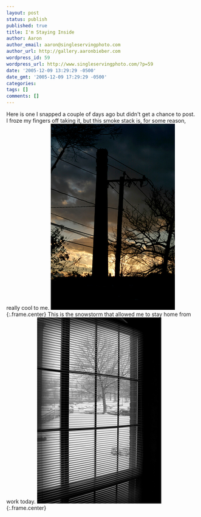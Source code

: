 ```yaml
---
layout: post
status: publish
published: true
title: I'm Staying Inside
author: Aaron
author_email: aaron@singleservingphoto.com
author_url: http://gallery.aaronbieber.com
wordpress_id: 59
wordpress_url: http://www.singleservingphoto.com/?p=59
date: '2005-12-09 13:29:29 -0500'
date_gmt: '2005-12-09 17:29:29 -0500'
categories:
tags: []
comments: []
---
```

Here is one I snapped a couple of days ago but didn't get a chance to
post. I froze my fingers off taking it, but this smoke stack is, for
some reason, really cool to me.
 ![](/ssp/09dec05-01.jpg){:.frame.center}
 This is the snowstorm that allowed me to stay home from work today.
 ![](/ssp/09dec05-02.jpg){:.frame.center}
